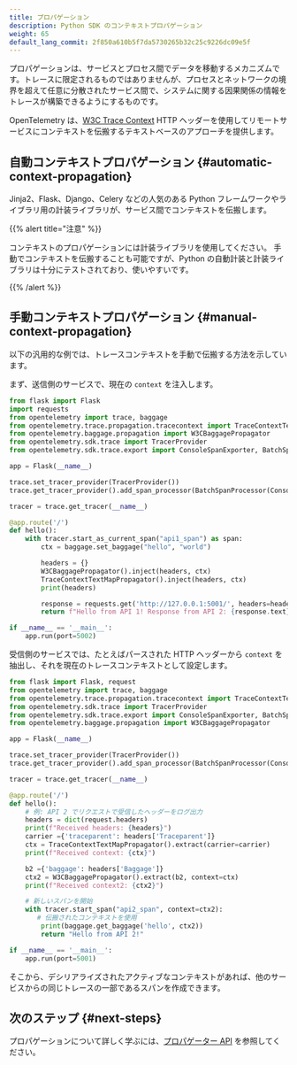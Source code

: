 ```yaml
---
title: プロパゲーション
description: Python SDK のコンテキストプロパゲーション
weight: 65
default_lang_commit: 2f850a610b5f7da5730265b32c25c9226dc09e5f
---
```


プロパゲーションは、サービスとプロセス間でデータを移動するメカニズムです。トレースに限定されるものではありませんが、プロセスとネットワークの境界を超えて任意に分散されたサービス間で、システムに関する因果関係の情報をトレースが構築できるようにするものです。

OpenTelemetry は、[W3C Trace Context](https://www.w3.org/TR/trace-context/) HTTP ヘッダーを使用してリモートサービスにコンテキストを伝搬するテキストベースのアプローチを提供します。

## 自動コンテキストプロパゲーション {#automatic-context-propagation}

Jinja2、Flask、Django、Celery などの人気のある Python フレームワークやライブラリ用の計装ライブラリが、サービス間でコンテキストを伝搬します。

{{% alert title="注意" %}}

コンテキストのプロパゲーションには計装ライブラリを使用してください。
手動でコンテキストを伝搬することも可能ですが、Python の自動計装と計装ライブラリは十分にテストされており、使いやすいです。

{{% /alert %}}

## 手動コンテキストプロパゲーション {#manual-context-propagation}

以下の汎用的な例では、トレースコンテキストを手動で伝搬する方法を示しています。

まず、送信側のサービスで、現在の `context` を注入します。

```python
from flask import Flask
import requests
from opentelemetry import trace, baggage
from opentelemetry.trace.propagation.tracecontext import TraceContextTextMapPropagator
from opentelemetry.baggage.propagation import W3CBaggagePropagator
from opentelemetry.sdk.trace import TracerProvider
from opentelemetry.sdk.trace.export import ConsoleSpanExporter, BatchSpanProcessor

app = Flask(__name__)

trace.set_tracer_provider(TracerProvider())
trace.get_tracer_provider().add_span_processor(BatchSpanProcessor(ConsoleSpanExporter()))

tracer = trace.get_tracer(__name__)

@app.route('/')
def hello():
    with tracer.start_as_current_span("api1_span") as span:
        ctx = baggage.set_baggage("hello", "world")

        headers = {}
        W3CBaggagePropagator().inject(headers, ctx)
        TraceContextTextMapPropagator().inject(headers, ctx)
        print(headers)

        response = requests.get('http://127.0.0.1:5001/', headers=headers)
        return f"Hello from API 1! Response from API 2: {response.text}"

if __name__ == '__main__':
    app.run(port=5002)
```

受信側のサービスでは、たとえばパースされた HTTP ヘッダーから `context` を抽出し、それを現在のトレースコンテキストとして設定します。

```python
from flask import Flask, request
from opentelemetry import trace, baggage
from opentelemetry.trace.propagation.tracecontext import TraceContextTextMapPropagator
from opentelemetry.sdk.trace import TracerProvider
from opentelemetry.sdk.trace.export import ConsoleSpanExporter, BatchSpanProcessor
from opentelemetry.baggage.propagation import W3CBaggagePropagator

app = Flask(__name__)

trace.set_tracer_provider(TracerProvider())
trace.get_tracer_provider().add_span_processor(BatchSpanProcessor(ConsoleSpanExporter()))

tracer = trace.get_tracer(__name__)

@app.route('/')
def hello():
    # 例: API 2 でリクエストで受信したヘッダーをログ出力
    headers = dict(request.headers)
    print(f"Received headers: {headers}")
    carrier ={'traceparent': headers['Traceparent']}
    ctx = TraceContextTextMapPropagator().extract(carrier=carrier)
    print(f"Received context: {ctx}")

    b2 ={'baggage': headers['Baggage']}
    ctx2 = W3CBaggagePropagator().extract(b2, context=ctx)
    print(f"Received context2: {ctx2}")

    # 新しいスパンを開始
    with tracer.start_span("api2_span", context=ctx2):
       # 伝搬されたコンテキストを使用
        print(baggage.get_baggage('hello', ctx2))
        return "Hello from API 2!"

if __name__ == '__main__':
    app.run(port=5001)
```

そこから、デシリアライズされたアクティブなコンテキストがあれば、他のサービスからの同じトレースの一部であるスパンを作成できます。

## 次のステップ {#next-steps}

プロパゲーションについて詳しく学ぶには、[プロパゲーター API](/docs/specs/otel/context/api-propagators/) を参照してください。
